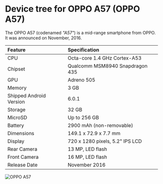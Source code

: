 Device tree for OPPO A57 (OPPO A57)
===========================================

The OPPO A57 (codenamed _"A57"_) is a mid-range smartphone from OPPO.
It was announced on November, 2016.

| Feature                 | Specification                     |
| :---------------------- | :-------------------------------- |
| CPU                     | Octa-core 1.4 GHz Cortex-A53      |
| Chipset                 | Qualcomm MSM8940 Snapdragon 435   |
| GPU                     | Adreno 505                        |
| Memory                  | 3 GB                              |
| Shipped Android Version | 6.0.1                             |
| Storage                 | 32 GB                             |
| MicroSD                 | Up to 256 GB                      |
| Battery                 | 2900 mAh (non-removable)          |
| Dimensions              | 149.1 x 72.9 x 7.7 mm             |
| Display                 | 720 x 1280 pixels, 5.2" IPS LCD   |
| Rear Camera             | 13 MP, LED flash                  |
| Front Camera            | 16 MP, LED flash                  |
| Release Date            | November 2016                      |

![OPPO A57](https://support.oppo.com/content/dam/oppo/common/support/products/A57.png "OPPO A57")
